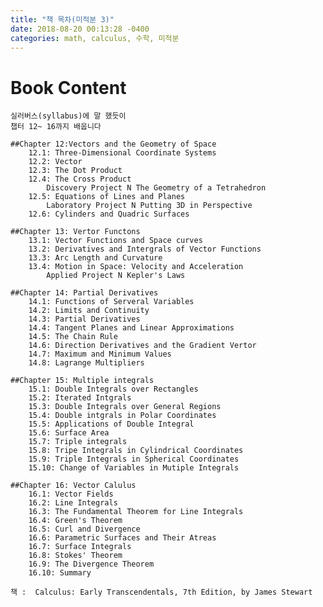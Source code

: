 ```yaml
---
title: "책 목차(미적분 3)"
date: 2018-08-20 00:13:28 -0400
categories: math, calculus, 수학, 미적분
---
```


# Book Content
    실러버스(syllabus)에 말 했듯이
    챕터 12~ 16까지 배웁니다

    ##Chapter 12:Vectors and the Geometry of Space
        12.1: Three-Dimensional Coordinate Systems
        12.2: Vector
        12.3: The Dot Product
        12.4: The Cross Product
            Discovery Project N The Geometry of a Tetrahedron
        12.5: Equations of Lines and Planes
            Laboratory Project N Putting 3D in Perspective
        12.6: Cylinders and Quadric Surfaces

    ##Chapter 13: Vertor Functons
        13.1: Vector Functions and Space curves
        13.2: Derivatives and Intergrals of Vector Functions
        13.3: Arc Length and Curvature
        13.4: Motion in Space: Velocity and Acceleration
            Applied Project N Kepler's Laws

    ##Chapter 14: Partial Derivatives
        14.1: Functions of Serveral Variables
        14.2: Limits and Continuity
        14.3: Partial Derivatives
        14.4: Tangent Planes and Linear Approximations
        14.5: The Chain Rule
        14.6: Direction Derivatives and the Gradient Vertor
        14.7: Maximum and Minimum Values
        14.8: Lagrange Multipliers

    ##Chapter 15: Multiple integrals
        15.1: Double Integrals over Rectangles
        15.2: Iterated Intgrals
        15.3: Double Integrals over General Regions
        15.4: Double intgrals in Polar Coordinates
        15.5: Applications of Double Integral 
        15.6: Surface Area
        15.7: Triple integrals
        15.8: Tripe Integrals in Cylindrical Coordinates
        15.9: Triple Integrals in Spherical Coordinates
        15.10: Change of Variables in Mutiple Integrals

    ##Chapter 16: Vector Calulus
        16.1: Vector Fields
        16.2: Line Integrals
        16.3: The Fundamental Theorem for Line Integrals
        16.4: Green's Theorem
        16.5: Curl and Divergence
        16.6: Parametric Surfaces and Their Atreas
        16.7: Surface Integrals
        16.8: Stokes' Theorem
        16.9: The Divergence Theorem
        16.10: Summary

    책 :  Calculus: Early Transcendentals, 7th Edition, by James Stewart